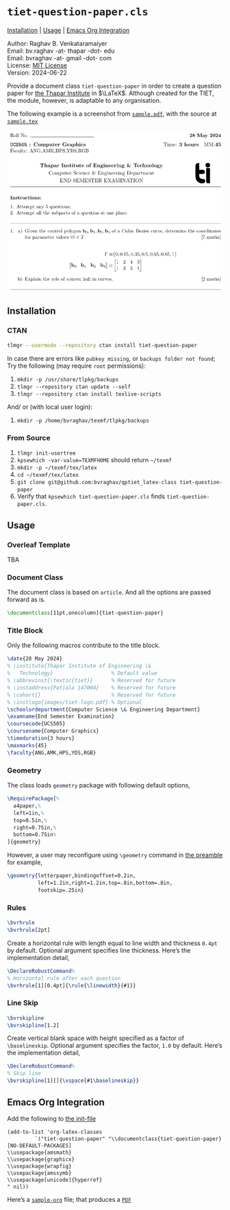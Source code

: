 # `tiet-question-paper.cls` #

[Installation](#installation) | 
[Usage](#usage) | 
[Emacs Org Integration](#emacs-org-integration)

Author: Raghav B. Venkataramaiyer  
Email: bv.raghav -at- thapar -dot- edu  
Email: bvraghav -at- gmail -dot- com  
License: [MIT License](./LICENSE)  
Version: 2024-06-22

Provide a document class `tiet-question-paper` in order
to create a question paper for [the Thapar
Institute](https://thapar.edu/) in $\LaTeX$.  Although
created for the TIET, the module, however, is adaptable
to any organisation.

The following example is a screenshot from
[`sample.pdf`](./sample.pdf), with the source at
[`sample.tex`](./sample.tex)

![](./images/sample.png)

## Installation ##

### CTAN ###

```sh
tlmgr --usermode --repository ctan install tiet-question-paper
```

In case there are errors like `pubkey missing`, or
`backups folder not found`; Try the following (may
require `root` permissions):
1. `mkdir -p /usr/share/tlpkg/backups`
2. `tlmgr --repository ctan update --self` 
2. `tlmgr --repository ctan install texlive-scripts`

And/ or (with local user login):
1. `mkdir -p /home/bvraghav/texmf/tlpkg/backups`

### From Source ###

1. `tlmgr init-usertree`
2. `kpsewhich -var-value=TEXMFHOME` should return
   `~/texmf`
3. `mkdir -p ~/texmf/tex/latex`
4. `cd ~/texmf/tex/latex`
5. `git clone
   git@github.com:bvraghav/qptiet_latex-class tiet-question-paper`
6. Verify that `kpsewhich tiet-question-paper.cls` finds `tiet-question-paper.cls`.

## Usage ##

### Overleaf Template ###

TBA

### Document Class ###

The document class is based on `article`.  And all the
options are passed forward as is.

```latex
\documentclass[11pt,onecolumn]{tiet-question-paper}
```

### Title Block ###

Only the following macros contribute to the title block.

```latex
\date{28 May 2024}
% \institute{Thapar Institute of Engineering \&
%   Technology}                   % Default value
% \abbrevinst{\textsc{tiet}}      % Reserved for future
% \instaddress{Patiala 147004}    % Reserved for future
% \cohort{}                       % Reserved for future
% \instlogo{images/tiet-logo.pdf} % Optional
\schoolordepartment{Computer Science \& Engineering Department}
\examname{End Semester Examination}
\coursecode{UCS505}
\coursename{Computer Graphics}
\timeduration{3 hours}
\maxmarks{45}
\faculty{ANG,AMK,HPS,YDS,RGB}
```

### Geometry ###

The class loads `geometry` package with following
default options,

```latex
\RequirePackage[%
  a4paper,%
  left=1in,%
  top=0.5in,%
  right=0.75in,%
  bottom=0.75in%
]{geometry}
```

However, a user may reconfigure using `\geometry`
command in [the
preamble](https://duckduckgo.com/?q=what+is+a+preamble+in+latex+document)
for example,

```latex
\geometry{letterpaper,bindingoffset=0.2in,
          left=1.2in,right=1.2in,top=.8in,bottom=.8in,
          footskip=.25in}
```

### Rules ###

```latex
\bvrhrule
\bvrhrule[2pt]
```
Create a horizontal rule with length equal to line
width and thickness `0.4pt` by default.  Optional
argument specifies line thickness.  Here’s the
implementation detail,

```latex
\DeclareRobustCommand%
% Horizontal rule after each question
\bvrhrule[1][0.4pt]{\rule{\linewidth}{#1}}
```

### Line Skip ###

```latex
\bvrskipline
\bvrskipline[1.2]
```

Create vertical blank space with height specified as a
factor of `\baselineskip`.  Optional argument specifies
the factor, `1.0` by default.  Here’s the
implementation detail,

```latex
\DeclareRobustCommand%
% Skip line
\bvrskipline[1][]{\vspace{#1\baselineskip}}
```

## Emacs Org Integration ##
Add the following to [the
init-file](https://www.gnu.org/software/emacs/manual/html_node/emacs/Init-File.html) 
```elisp
(add-to-list 'org-latex-classes
	     `("tiet-question-paper" "\\documentclass{tiet-question-paper}
[NO-DEFAULT-PACKAGES]
\\usepackage{amsmath}
\\usepackage{graphicx}
\\usepackage{wrapfig}
\\usepackage{amssymb}
\\usepackage[unicode]{hyperref}
" nil))
```

Here’s a [`sample-org`](./sample-org.org) file; that
produces a [`PDF`](./sample-org.pdf)
